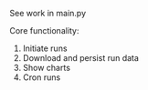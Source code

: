 See work in main.py

Core functionality:

1. Initiate runs
2. Download and persist run data
3. Show charts
4. Cron runs
